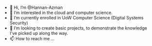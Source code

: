 - 👋 Hi, I’m @Hannan-Azman
- 👀 I’m interested in the cloud and computer science.
- 🌱 I’m currently enrolled in UoW Computer Science (Digital Systems Security)
- 💞️ I’m looking to create basic projects, to demonstrate the knowledge I've picked up along the way.
- 📫 How to reach me ... 

<!---
Hann-an/Hann-an is a ✨ special ✨ repository because its `README.md` (this file) appears on your GitHub profile.
You can click the Preview link to take a look at your changes.
--->
